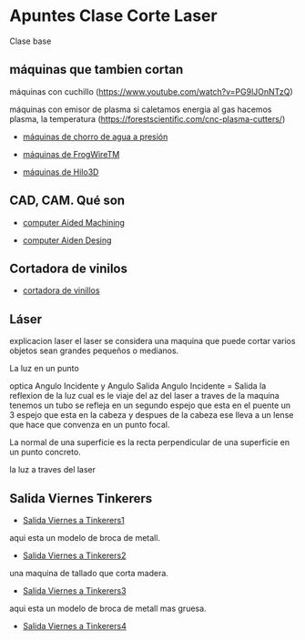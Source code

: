 # Apuntes Clase Corte Laser

Clase base

## máquinas que tambien cortan

máquinas con cuchillo (https://www.youtube.com/watch?v=PG9lJOnNTzQ)

máquinas con emisor de plasma si caletamos energia al gas hacemos plasma, la temperatura (https://forestscientific.com/cnc-plasma-cutters/)

* [máquinas de chorro de agua a presión](https://www.wazer.com/)

* [máquinas de FrogWireTM](https://www.frog3d.com/frogwire)

* [máquinas de Hilo3D](https://www.youtube.com/watch?v=CJbWYmMbHKI&list=TLGGEhzSwE6Ly4oxNTA0MjAyMQ)

## CAD, CAM. Qué son

* [computer Aided Machining]()

* [computer Aiden Desing]()

## Cortadora de vinilos

* [cortadora de vinillos]()

## Láser

explicacion laser el laser se considera una maquina que puede cortar varios objetos sean grandes pequeños o medianos.

La luz en un punto

optica Angulo Incidente y Angulo Salida Angulo Incidente = Salida
la reflexion de la luz
cual es le viaje del az del laser a traves de la maquina tenemos un tubo se refleja en un segundo espejo que esta en el puente un 3 espejo que esta en la cabeza y despues de la cabeza ese lleva a un lense que hace que convenza en un  punto focal.

La normal de una superficie es la recta perpendicular de una superficie en un punto concreto.

la luz a traves del laser

## Salida Viernes Tinkerers

* [Salida Viernes a Tinkerers1](https://raw.githubusercontent.com/XXDARKNIGHTXX/SOLDADURA-Y-DISE-O/main/WhatsApp%20Image%202021-04-19%20at%2009.19.27.jpeg)

aqui esta un modelo de broca de metall.

* [Salida Viernes a Tinkerers2](https://raw.githubusercontent.com/XXDARKNIGHTXX/SOLDADURA-Y-DISE-O/main/WhatsApp%20Image%202021-04-19%20at%2009.19.09(1).jpeg)

una maquina de tallado que corta madera.

* [Salida Viernes a Tinkerers3](https://raw.githubusercontent.com/XXDARKNIGHTXX/SOLDADURA-Y-DISE-O/main/WhatsApp%20Image%202021-04-19%20at%2009.19.09.jpeg)

aqui esta un modelo de broca de metall mas gruesa.

* [Salida Viernes a Tinkerers4](https://raw.githubusercontent.com/XXDARKNIGHTXX/SOLDADURA-Y-DISE-O/main/WhatsApp%20Image%202021-04-19%20at%2009.19.08(3).jpeg)
